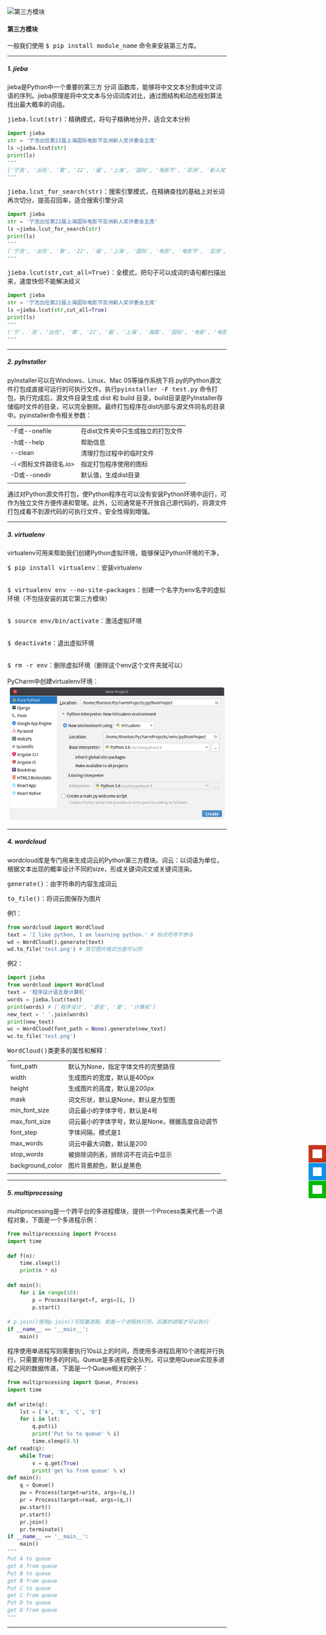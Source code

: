![第三方模块](https://ss0.bdstatic.com/70cFvHSh_Q1YnxGkpoWK1HF6hhy/it/u=97021528,3921704330&fm=26&gp=0.jpg)
#### 第三方模块
一般我们使用 <kbd>$ pip install module_name</kbd> 命令来安装第三方库。
<hr>

##### 1. jieba
jieba是Python中一个重要的第三方 <font>分词</font> 函数库，能够将中文文本分割成中文词语的序列。jieba原理是将中文文本与分词词库对比，通过图结构和动态规划算法找出最大概率的词组。

<kbd>jieba.lcut(str)</kbd>：精确模式，将句子精确地分开，适合文本分析
```python
import jieba
str = '宁浩出任第22届上海国际电影节亚洲新人奖评委会主席'
ls =jieba.lcut(str)
print(ls)
"""
['宁浩', '出任', '第', '22', '届', '上海', '国际', '电影节', '亚洲', '新人奖', '评委会', '主席']
"""
```
<kbd>jieba.lcut_for_search(str)</kbd>：搜索引擎模式，在精确查找的基础上对长词再次切分，提高召回率，适合搜索引擎分词
```python
import jieba
str = '宁浩出任第22届上海国际电影节亚洲新人奖评委会主席'
ls =jieba.lcut_for_search(str)
print(ls)
"""
['宁浩', '出任', '第', '22', '届', '上海', '国际', '电影', '电影节', '亚洲', '新人', '新人奖', '评委', '委会', '评委会', '主席']
"""
```
<kbd>jieba.lcut(str,cut_all=True)</kbd>：全模式，把句子可以成词的语句都扫描出来，速度快但不能解决歧义
```python
import jieba
str = '宁浩出任第22届上海国际电影节亚洲新人奖评委会主席'
ls =jieba.lcut(str,cut_all=True)
print(ls)
"""
['宁', '浩', '出任', '第', '22', '届', '上海', '海国', '国际', '电影', '电影节', '亚洲', '新人', '新人奖', '奖评', '评委', '评委会', '委会', '会主', '主席']
"""
```
<hr>

##### 2. pyInstaller
pyInstaller可以在Windows、Linux、Mac 0S等操作系统下将.py的Python源文件打包成直接可运行的可执行文件。执行<kbd>pyinstaller -F test.py</kbd> 命令打包，执行完成后，源文件目录生成 dist 和 build
目录，build目录是PyInstaller存储临时文件的目录，可以完全删除。最终打包程序在dist内部与源文件同名的目录中。pyinstaller命令相关参数：

|   |   |
| - | - |
| -F或--onefile | 在dist文件夹中只生成独立的打包文件  |
| -h或--help | 帮助信息  |
| --clean |  清理打包过程中的临时文件 |
| -i <图标文件路径名.io>  | 指定打包程序使用的图标  |
| -D或--onedir  | 默认值，生成dist目录  |
|   |   |

通过对Python源文件打包，使Python程序在可以没有安装Python环境中运行，可作为独立文件方便传递和管理。此外，公司通常是不开放自己源代码的，将源文件打包成看不到源代码的可执行文件，安全性得到增强。
<hr>

##### 3. virtualenv
virtualenv可用来帮助我们创建Python虚拟环境，能够保证Python环境的干净，

<kbd>$ pip install virtualenv</kbd>：安装virtualenv<br><br>

<kbd>$ virtualenv env --no-site-packages</kbd>：创建一个名字为env名字的虚拟环境（不包括安装的其它第三方模块）<br><br>

<kbd>$ source env/bin/activate</kbd>：激活虚拟环境<br><br>

<kbd>$ deactivate</kbd>：退出虚拟环境<br><br>

<kbd>$ rm -r env</kbd>：删除虚拟环境（删除这个env这个文件夹就可以）
<br><br>
PyCharm中创建virtualenv环境：
![](../img/virtualenv.png)
<hr>

##### 4. wordcloud
wordcloud库是专门用来生成词云的Python第三方模块。词云：以词语为单位，根据文本出现的概率设计不同的size，形成关键词词文或关键词渲染。

<kbd>generate()</kbd>：由字符串的内容生成词云

<kbd>to_file()</kbd>：将词云图保存为图片

例1：
```py
from wordcloud import WordCloud
text = 'I like python, I am learning python.' # 标点符号不参与
wd = WordCloud().generate(text)
wd.to_file('test.png') # 其它图片格式也是可以的 
```
例2：
```py
import jieba
from wordcloud import WordCloud
text = '程序设计语言是计算机'
words = jieba.lcut(text)
print(words) # ['程序设计', '语言', '是', '计算机']
new_text = ' '.join(words)
print(new_text)
wc = WordCloud(font_path = None).generate(new_text)
wc.to_file('test.png')
```
<kbd>WordCloud()类更多的属性和解释</kbd>：

|   |    |
| - | - |
| font_path | 默认为None，指定字体文件的完整路径  |
| width  |  生成图片的宽度，默认是400px |
| height  | 生成图片的高度，默认是200px  |
| mask  | 词文形状，默认是None，默认是方型图  |
| min_font_size | 词云最小的字体字号，默认是4号  |
| max_font_size  | 词云最小的字体字号，默认是None，根据高度自动调节  |
| font_step | 字体间隔，模式是1  |
| max_words |  词云中最大词数，默认是200 |
| stop_words |  被排除词列表，排除词不在词云中显示 |
| background_color | 图片背景颜色，默认是黑色  |
|   |    |

<hr>

##### 5. multiprocessing
multiprocessing是一个跨平台的多进程模块，提供一个Process类来代表一个进程对象，下面是一个多进程示例：
```python
from multiprocessing import Process
import time

def f(n):
    time.sleep(1)
    print(n * n)

def main():
    for i in range(10):
        p = Process(target=f, args=[i, ])
        p.start()

# p.join()使用p.join()可阻塞进程，前面一个进程执行完，后面的进程才可以执行
if __name__ == '__main__':
    main()
```
程序使用单进程写则需要执行10s以上的时间，而使用多进程启用10个进程并行执行，只需要用1秒多的时间。Queue是多进程安全队列，可以使用Queue实现多进程之间的数据传递，下面是一个Queue相关的例子：
```python
from multiprocessing import Queue, Process
import time

def write(q):
    lst = ['A', 'B', 'C', 'D']
    for i in lst:
        q.put(i)
        print('Put %s to queue' % i)
        time.sleep(0.5)
def read(q):
    while True:
        v = q.get(True)
        print('get %s from queue' % v)
def main():
    q = Queue()
    pw = Process(target=write, args=(q,))
    pr = Process(target=read, args=(q,))
    pw.start()
    pr.start()
    pr.join()
    pr.terminate()
if __name__ == '__main__':
    main()
"""
Put A to queue
get A from queue
Put B to queue
get B from queue
Put C to queue
get C from queue
Put D to queue
get D from queue
"""
```
<hr>

<!--回到顶部 start-->
<div style="width: 60px;height: auto;z-index: 99;bottom: 30%;position: fixed;right: 0" id="plug-ins">
    <div style="position: relative;float: right">
        <a target="" href="javascript:;" id="weibo"
           style="display: block;width: 40px;height: 40px;background-color: #c4351b;margin-top: 1px;">
            <img width="22" height="20" src="../img/weibo.png" alt=""
                 style="margin-top: 10px;margin-left: 9px">
        </a>
        <a target="_blank" href="http://wpa.qq.com/msgrd?v=3&uin=3330447288&site=qq&menu=yes" id="qq" style="display: block;width: 40px;height: 40px;background-color:#0e91e8;margin-top: 1px">
            <img width="20" height="20" src="../img/qq.png" 
                 style="margin-top: 10px;margin-left: 10px" alt="点击这里给我发消息" title="点击这里给我发消息">
        </a>
        <a href="javascript:" id="wechat"
           style="display: block;width: 40px;height: 40px;background-color:#01b901;margin-top:1px">
            <img width="22" height="20" src="../img/wechat.png"
                 style="margin-top: 10px;margin-left: 9px">
        </a>
        <a href="javascript:" id="go_top"
           style="display: none;width: 40px;height: 40px;background-color: #b5b5b5;margin-top: 1px">
            <img width="22" height="20" src="../img/top.png" alt=""
                 style="margin-top: 10px;margin-left: 9px">
        </a>
    </div>
</div>
<!--回到顶部 stop-->
<!--左侧广告 start-->
<div style="width: auto;height: auto;z-index: 99;position: fixed;left: 0;top: 70px;" id="google_ads">
        <div>
            <div style="width: 180px;height: auto"></div>
            <!-- Vertical -->
            <ins class="adsbygoogle"
                 style="display:block"
                 data-ad-client="ca-pub-6937898095875663"
                 data-ad-slot="2927491642"
                 data-ad-format="auto"
                 data-full-width-responsive="true"></ins>
        </div>
</div>
<!--左侧广告 stop-->
<!--右侧广告 start-->
<div style="width: auto;height: auto;z-index: 99;position: fixed;right: 0;top: 70px;" id="google_ads">
        <div>
            <div style="width: 180px;height: auto"></div>
            <!-- Vertical -->
            <ins class="adsbygoogle"
                 style="display:block"
                 data-ad-client="ca-pub-6937898095875663"
                 data-ad-slot="2927491642"
                 data-ad-format="auto"
                 data-full-width-responsive="true"></ins>
        </div>
</div>
<!--右侧广告 stop-->